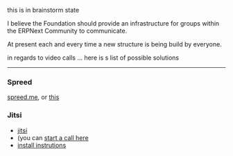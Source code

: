 this is in brainstorm state

I believe the Foundation should provide an infrastructure for groups within the ERPNext Community to communicate.

At present each and every time a new structure is being build by everyone.

in regards to video calls ... here is s list of possible solutions

---

### Spreed
[spreed.me](https://github.com/strukturag/nextcloud-spreedme), or [this](https://www.spreed.me/download/)

### Jitsi
- [jitsi](https://jitsi.org/) 
- (you can [start a call here](https://meet.jit.si/)
- [install instrutions](https://jitsi.org/downloads/ubuntu-debian-installations-instructions/)
